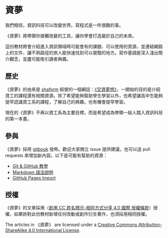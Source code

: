 # 資夢

我們相信，資訊科技可以改變世界。寫程式是一件很酷的事。

《資夢》將帶領你接觸改變的工具，讓你學會打造屬於自己的未來。

這份教材將會介紹進入資訊領域時可能會有的課題、可以使用的資源，並連結網路上的文件，讓不熟路徑的旅人能快速找到可以瀏覽的地方。寫作基調是深入淺出簡介觀念，並盡可能吸引讀者興趣。


## 歷史

《資夢》的由來是 [shaform](https://github.com/shaform) 經營的一個網誌：[《交資夢想》](http://nctucs.wordpress.com)，一開始的目的是介紹資工的課程還有相關資源。除了希望能夠幫助學生學習以外，也希望讓高中生能夠提早認識資工系的課程，了解自己的興趣，也有機會提早學習。


現在的《資夢》不再以資工系為主要目標，而是希望成為帶領一般人踏入資訊科技的第一本書。

## 參與

《資夢》採用 [gitbook](http://www.gitbook.io) 發佈。歡迎大家開立 issue 提供建議，也可以送 pull requests 來增加新內容。以下是可能有幫助的資源：

*   [Git & GitHub 教學](http://ncu-csie-snmg.github.io/2013-NCU-CSIE-Website-Design-Competition/git.html)
*   [Markdown 語法說明](http://markdown.tw)
*   [GitHub Pages Import](https://github.com/davisp/ghp-import)


## 授權

《資夢》的文章採用〈[創用 CC 姓名標示-相同方式分享 4.0 國際 授權條款](http://creativecommons.org/licenses/by-sa/4.0/deed.zh_TW)〉授權，如果妳對此份教材新增任何改動或創作衍生著作，也須採用相同授權。

The articles in 《資夢》 are licensed under a [Creative Commons Attribution-ShareAlike 4.0 International License](http://creativecommons.org/licenses/by-sa/4.0/).
